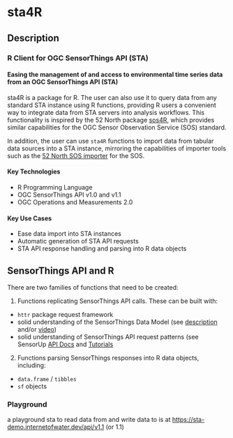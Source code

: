 # sta4R
 

## Description

### R Client for OGC SensorThings API (STA)

#### Easing the management of and access to environmental time series data from an OGC SensorThings API (STA)

sta4R is a package for R.  The user can also use it to query data from any standard STA instance using R functions, providing R users a convenient way to integrate data from STA servers into analysis workflows. This functionality is inspired by the 52 North package [sos4R](https://github.com/52North/sos4R), which provides similar capabilities for the OGC Sensor Observation Service (SOS) standard. 

In addition, the user can use ```sta4R``` functions to import data from tabular data sources into a STA instance, mirroring the capabilities of importer tools such as the [52 North SOS importer](https://wiki.52north.org/SensorWeb/SosImporter) for the SOS.

#### Key Technologies

- R Programming Language
- OGC SensorThings API v1.0 and v1.1
- OGC Operations and Measurements 2.0

#### Key Use Cases

- Ease data import into STA instances 
- Automatic generation of STA API requests
- STA API response handling and parsing into R data objects


## SensorThings API and R

There are two families of functions that need to be created:

1. Functions replicating SensorThings API calls. These can be built with:
  - ```httr``` package request framework 
  - solid understanding of the SensorThings Data Model (see [description](https://ogc-iot.github.io/ogc-iot-api/datamodel.html) and/or [video](https://youtu.be/eWsT_4SlcBM))
  - solid understanding of SensorThings API request patterns (see SensorUp [API Docs](https://developers.sensorup.com/docs/) and [Tutorials](https://developers.sensorup.com/examples/)
  
2. Functions parsing SensorThings responses into R data objects, including:
  - ```data.frame``` / ```tibbles```
  - ```sf``` objects

### Playground

a playground sta to read data from and write data to is at https://sta-demo.internetofwater.dev/api/v1.1 (or 1.1)

